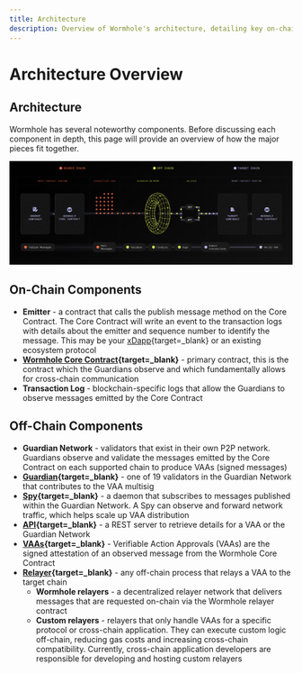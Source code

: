 ```yaml
---
title: Architecture
description: Overview of Wormhole's architecture, detailing key on-chain and off-chain components like the Core Contract, Guardian Network, and relayers.
---
```


# Architecture Overview

## Architecture

Wormhole has several noteworthy components. Before discussing each component in depth, this page will provide an overview of how the major pieces fit together.

![Wormhole architecture detailed diagram: source to target chain communication.](/images/learn/fundamentals/architecture/architecture-1.webp)

## On-Chain Components

- **Emitter** - a contract that calls the publish message method on the Core Contract. The Core Contract will write an event to the transaction logs with details about the emitter and sequence number to identify the message. This may be your [xDapp](/learn/glossary/#xdapp){target=\_blank} or an existing ecosystem protocol
- **[Wormhole Core Contract](/learn/messaging/core-contracts/){target=\_blank}** - primary contract, this is the contract which the Guardians observe and which fundamentally allows for cross-chain communication
- **Transaction Log** - blockchain-specific logs that allow the Guardians to observe messages emitted by the Core Contract

## Off-Chain Components

- **Guardian Network** - validators that exist in their own P2P network. Guardians observe and validate the messages emitted by the Core Contract on each supported chain to produce VAAs (signed messages)
- **[Guardian](/learn/infrastructure/guardians/){target=\_blank}** - one of 19 validators in the Guardian Network that contributes to the VAA multisig
- **[Spy](/learn/infrastructure/spy/){target=\_blank}** - a daemon that subscribes to messages published within the Guardian Network. A Spy can observe and forward network traffic, which helps scale up VAA distribution
- **[API](https://docs.wormholescan.io/){target=\_blank}** - a REST server to retrieve details for a VAA or the Guardian Network
- **[VAAs](/learn/infrastructure/vaas/){target=\_blank}** - Verifiable Action Approvals (VAAs) are the signed attestation of an observed message from the Wormhole Core Contract
- **[Relayer](/learn/infrastructure/relayer/){target=\_blank}** - any off-chain process that relays a VAA to the target chain
    - **Wormhole relayers** - a decentralized relayer network that delivers messages that are requested on-chain via the Wormhole relayer contract
    - **Custom relayers** - relayers that only handle VAAs for a specific protocol or cross-chain application. They can execute custom logic off-chain, reducing gas costs and increasing cross-chain compatibility. Currently, cross-chain application developers are responsible for developing and hosting custom relayers
